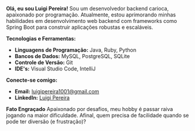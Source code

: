 **Olá, eu sou Luigi Pereira!**
Sou um desenvolvedor backend carioca, apaixonado por programação. Atualmente, estou aprimorando minhas habilidades em desenvolvimento web backend com frameworks como Spring Boot para construir aplicações robustas e escaláveis.

**Tecnologias e Ferramentas:**

- **Linguagens de Programação:** Java, Ruby, Python
- **Bancos de Dados:** MySQL, PostgreSQL, SQLite 
- **Controle de Versão:** Git
- **IDE's:** Visual Studio Code, IntelliJ

**Conecte-se comigo:**

- **Email:** [luigipereira1001@gmail.com](mailto:luigipereira1001@gmail.com)
- **LinkedIn:** [Luigi Pereira](https://www.linkedin.com/in/luigi-pereira-389875296/)

**Fato Engraçado**
Apaixonado por desafios, meu hobby é passar raiva jogando na maior dificuldade. Afinal, quem precisa de facilidade quando se pode ter diversão (e frustração)?
